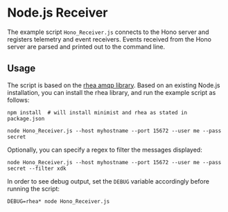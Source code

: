 # Node.js Receiver

The example script `Hono_Receiver.js` connects to the Hono server and registers telemetry and event receivers. Events received from the Hono server are parsed and printed out to the command line.

## Usage

The script is based on the [rhea amqp library](https://github.com/grs/rhea). Based on an existing Node.js installation, you can install the rhea library, and run the example script as follows:

```
npm install  # will install minimist and rhea as stated in package.json

node Hono_Receiver.js --host myhostname --port 15672 --user me --pass secret
```

Optionally, you can specify a regex to filter the messages displayed:

```
node Hono_Receiver.js --host myhostname --port 15672 --user me --pass secret --filter xdk
```

In order to see debug output, set the `DEBUG` variable accordingly before running the script:

```
DEBUG=rhea* node Hono_Receiver.js
```
